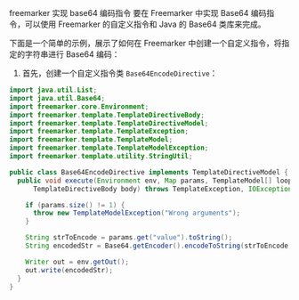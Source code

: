 freemarker 实现 base64 编码指令
要在 Freemarker 中实现 Base64 编码指令，可以使用 Freemarker 的自定义指令和 Java 的 Base64 类库来完成。

下面是一个简单的示例，展示了如何在 Freemarker 中创建一个自定义指令，将指定的字符串进行 Base64 编码：

1. 首先，创建一个自定义指令类 `Base64EncodeDirective`：

```java
import java.util.List;
import java.util.Base64;
import freemarker.core.Environment;
import freemarker.template.TemplateDirectiveBody;
import freemarker.template.TemplateDirectiveModel;
import freemarker.template.TemplateException;
import freemarker.template.TemplateModel;
import freemarker.template.TemplateModelException;
import freemarker.template.utility.StringUtil;

public class Base64EncodeDirective implements TemplateDirectiveModel {
  public void execute(Environment env, Map params, TemplateModel[] loopVars,
      TemplateDirectiveBody body) throws TemplateException, IOException {

    if (params.size() != 1) {
      throw new TemplateModelException("Wrong arguments");
    }

    String strToEncode = params.get("value").toString();
    String encodedStr = Base64.getEncoder().encodeToString(strToEncode.getBytes());

    Writer out = env.getOut();
    out.write(encodedStr);
  }
}
```
